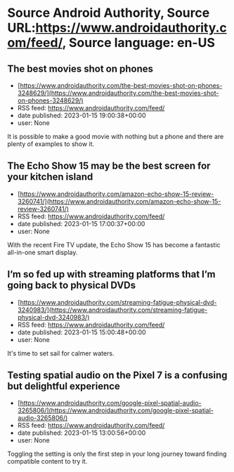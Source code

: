 # Source Android Authority, Source URL:https://www.androidauthority.com/feed/, Source language: en-US

## The best movies shot on phones
 - [https://www.androidauthority.com/the-best-movies-shot-on-phones-3248629/](https://www.androidauthority.com/the-best-movies-shot-on-phones-3248629/)
 - RSS feed: https://www.androidauthority.com/feed/
 - date published: 2023-01-15 19:00:38+00:00
 - user: None

It is possible to make a good movie with nothing but a phone and there are plenty of examples to show it.

## The Echo Show 15 may be the best screen for your kitchen island
 - [https://www.androidauthority.com/amazon-echo-show-15-review-3260741/](https://www.androidauthority.com/amazon-echo-show-15-review-3260741/)
 - RSS feed: https://www.androidauthority.com/feed/
 - date published: 2023-01-15 17:00:37+00:00
 - user: None

With the recent Fire TV update, the Echo Show 15 has become a fantastic all-in-one smart display.

## I’m so fed up with streaming platforms that I’m going back to physical DVDs
 - [https://www.androidauthority.com/streaming-fatigue-physical-dvd-3240983/](https://www.androidauthority.com/streaming-fatigue-physical-dvd-3240983/)
 - RSS feed: https://www.androidauthority.com/feed/
 - date published: 2023-01-15 15:00:48+00:00
 - user: None

It's time to set sail for calmer waters.

## Testing spatial audio on the Pixel 7 is a confusing but delightful experience
 - [https://www.androidauthority.com/google-pixel-spatial-audio-3265806/](https://www.androidauthority.com/google-pixel-spatial-audio-3265806/)
 - RSS feed: https://www.androidauthority.com/feed/
 - date published: 2023-01-15 13:00:56+00:00
 - user: None

Toggling the setting is only the first step in your long journey toward finding compatible content to try it.
